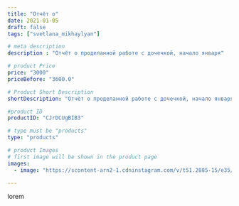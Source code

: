 ```yaml
---
title: "Отчёт о"
date: 2021-01-05
draft: false
tags: ["svetlana_mikhaylyan"]

# meta description
description : "Отчёт о проделанной работе с дочечкой, начало января"

# product Price
price: "3000"
priceBefore: "3600.0"

# Product Short Description
shortDescription: "Отчёт о проделанной работе с дочечкой, начало января"

#product ID
productID: "CJrDCUgBIB3"

# type must be "products"
type: "products"

# product Images
# first image will be shown in the product page
images:
  - image: "https://scontent-arn2-1.cdninstagram.com/v/t51.2885-15/e35/135582590_1071051843358474_2408240308949991092_n.jpg?se=7&tp=1&_nc_ht=scontent-arn2-1.cdninstagram.com&_nc_cat=110&_nc_ohc=jRp5F53a_ucAX9eg8ak&ccb=7-4&oh=4b570d29333f9c7054dce82a397ca8e4&oe=6083952B&_nc_sid=86f79a&ig_cache_key=MjQ4MDA4OTM3MzM4ODA3OTIyMw%3D%3D.2-ccb7-4"

---
```

lorem
